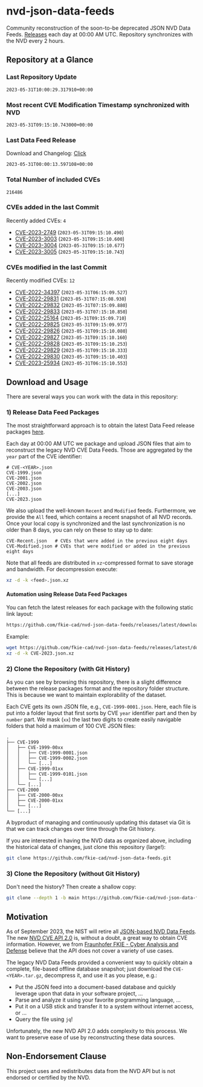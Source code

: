 # nvd-json-data-feeds

Community reconstruction of the soon-to-be deprecated JSON NVD Data Feeds. 
[Releases](https://github.com/fkie-cad/nvd-json-data-feeds/releases/latest) each day at 00:00 AM UTC.
Repository synchronizes with the NVD every 2 hours.

## Repository at a Glance

### Last Repository Update

```plain
2023-05-31T10:00:29.317910+00:00
```

### Most recent CVE Modification Timestamp synchronized with NVD

```plain
2023-05-31T09:15:10.743000+00:00
```

### Last Data Feed Release

Download and Changelog: [Click](https://github.com/fkie-cad/nvd-json-data-feeds/releases/latest)

```plain
2023-05-31T00:00:13.597108+00:00
```

### Total Number of included CVEs

```plain
216486
```

### CVEs added in the last Commit

Recently added CVEs: `4`

* [CVE-2023-2749](CVE-2023/CVE-2023-27xx/CVE-2023-2749.json) (`2023-05-31T09:15:10.490`)
* [CVE-2023-3003](CVE-2023/CVE-2023-30xx/CVE-2023-3003.json) (`2023-05-31T09:15:10.600`)
* [CVE-2023-3004](CVE-2023/CVE-2023-30xx/CVE-2023-3004.json) (`2023-05-31T09:15:10.677`)
* [CVE-2023-3005](CVE-2023/CVE-2023-30xx/CVE-2023-3005.json) (`2023-05-31T09:15:10.743`)


### CVEs modified in the last Commit

Recently modified CVEs: `12`

* [CVE-2022-34397](CVE-2022/CVE-2022-343xx/CVE-2022-34397.json) (`2023-05-31T06:15:09.527`)
* [CVE-2022-29831](CVE-2022/CVE-2022-298xx/CVE-2022-29831.json) (`2023-05-31T07:15:08.930`)
* [CVE-2022-29832](CVE-2022/CVE-2022-298xx/CVE-2022-29832.json) (`2023-05-31T07:15:09.880`)
* [CVE-2022-29833](CVE-2022/CVE-2022-298xx/CVE-2022-29833.json) (`2023-05-31T07:15:10.850`)
* [CVE-2022-25164](CVE-2022/CVE-2022-251xx/CVE-2022-25164.json) (`2023-05-31T09:15:09.710`)
* [CVE-2022-29825](CVE-2022/CVE-2022-298xx/CVE-2022-29825.json) (`2023-05-31T09:15:09.977`)
* [CVE-2022-29826](CVE-2022/CVE-2022-298xx/CVE-2022-29826.json) (`2023-05-31T09:15:10.080`)
* [CVE-2022-29827](CVE-2022/CVE-2022-298xx/CVE-2022-29827.json) (`2023-05-31T09:15:10.160`)
* [CVE-2022-29828](CVE-2022/CVE-2022-298xx/CVE-2022-29828.json) (`2023-05-31T09:15:10.253`)
* [CVE-2022-29829](CVE-2022/CVE-2022-298xx/CVE-2022-29829.json) (`2023-05-31T09:15:10.333`)
* [CVE-2022-29830](CVE-2022/CVE-2022-298xx/CVE-2022-29830.json) (`2023-05-31T09:15:10.403`)
* [CVE-2023-25934](CVE-2023/CVE-2023-259xx/CVE-2023-25934.json) (`2023-05-31T06:15:10.553`)


## Download and Usage

There are several ways you can work with the data in this repository:

### 1) Release Data Feed Packages

The most straightforward approach is to obtain the latest Data Feed release packages [here](https://github.com/fkie-cad/nvd-json-data-feeds/releases/latest).

Each day at 00:00 AM UTC we package and upload JSON files that aim to reconstruct the legacy NVD CVE Data Feeds.
Those are aggregated by the `year` part of the CVE identifier:

```
# CVE-<YEAR>.json
CVE-1999.json
CVE-2001.json
CVE-2002.json
CVE-2003.json
[...]
CVE-2023.json
```

We also upload the well-known `Recent` and `Modified` feeds.
Furthermore, we provide the `All` feed, which contains a recent snapshot of all NVD records.
Once your local copy is synchronized and the last synchronization is no older than 8 days, you can rely on these to stay up to date:

```plain
CVE-Recent.json   # CVEs that were added in the previous eight days
CVE-Modified.json # CVEs that were modified or added in the previous eight days
```

Note that all feeds are distributed in `xz`-compressed format to save storage and bandwidth.
For decompression execute:

```sh
xz -d -k <feed>.json.xz
```


#### Automation using Release Data Feed Packages

You can fetch the latest releases for each package with the following static link layout:

```sh
https://github.com/fkie-cad/nvd-json-data-feeds/releases/latest/download/CVE-<YEAR>.json.xz
```

Example:

```sh
wget https://github.com/fkie-cad/nvd-json-data-feeds/releases/latest/download/CVE-2023.json.xz
xz -d -k CVE-2023.json.xz
```

### 2) Clone the Repository (with Git History)

As you can see by browsing this repository, there is a slight difference between the release packages format and the repository folder structure.
This is because we want to maintain explorability of the dataset.

Each CVE gets its own JSON file, e.g., `CVE-1999-0001.json`.
Here, each file is put into a folder layout that first sorts by CVE `year` identifier part and then by `number` part.
We mask (`xx`) the last two digits to create easily navigable folders that hold a maximum of 100 CVE JSON files:

```plain
.
├── CVE-1999
│   ├── CVE-1999-00xx
│   │   ├── CVE-1999-0001.json
│   │   ├── CVE-1999-0002.json
│   │   └── [...]
│   ├── CVE-1999-01xx
│   │   ├── CVE-1999-0101.json
│   │   └── [...]
│   └── [...]
├── CVE-2000
│   ├── CVE-2000-00xx
│   ├── CVE-2000-01xx
│   └── [...]
└── [...]
```

A byproduct of managing and continuously updating this dataset via Git is that we can track changes over time through the Git history.

If you are interested in having the NVD data as organized above, including the historical data of changes, just clone this repository (large!):

```sh
git clone https://github.com/fkie-cad/nvd-json-data-feeds.git
```

### 3) Clone the Repository (without Git History)

Don't need the history? Then create a shallow copy:

```sh
git clone --depth 1 -b main https://github.com/fkie-cad/nvd-json-data-feeds.git
```

## Motivation

As of September 2023, the NIST will retire all [JSON-based NVD Data Feeds](https://nvd.nist.gov/vuln/data-feeds#divRetirementBanner-1).
The new [NVD CVE API 2.0](https://nvd.nist.gov/developers/vulnerabilities) is, without a doubt, a great way to obtain CVE information.
However, we from [Fraunhofer FKIE - Cyber Analysis and Defense](https://www.fkie.fraunhofer.de/en/departments/cad.html) believe that the API does not cover a variety of use cases.

The legacy NVD Data Feeds provided a convenient way to quickly obtain a complete, file-based offline database snapshot; just download the `CVE-<YEAR>.tar.gz`, decompress it, and use it as you please, e.g.:

* Put the JSON feed into a document-based database and quickly leverage upon that data in your software project, ...
* Parse and analyze it using your favorite programming language, ...
* Put it on a USB stick and transfer it to a system without internet access, or ...
* Query the file using `jq`!

Unfortunately, the new NVD API 2.0 adds complexity to this process.
We want to preserve ease of use by reconstructing these data sources.

## Non-Endorsement Clause

This project uses and redistributes data from the NVD API but is not endorsed or certified by the NVD.